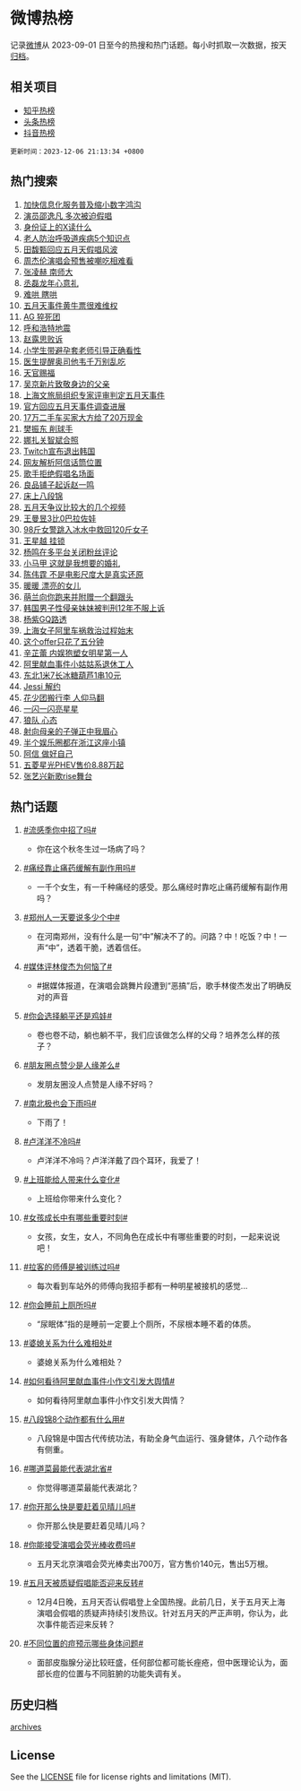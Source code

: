 # 微博热榜

记录[微博](https://www.weibo.com)从 2023-09-01 日至今的热搜和热门话题。每小时抓取一次数据，按天[归档](archives)。

## 相关项目

- [知乎热榜](https://github.com/hotarchive/zhihu)
- [头条热榜](https://github.com/hotarchive/toutiao)
- [抖音热榜](https://github.com/hotarchive/douyin)


`更新时间：2023-12-06 21:13:34 +0800`

## 热门搜索

1. [加快信息化服务普及缩小数字鸿沟](https://m.weibo.cn/search?containerid=100103type%3D1%26t%3D10%26q%3D%23%E5%8A%A0%E5%BF%AB%E4%BF%A1%E6%81%AF%E5%8C%96%E6%9C%8D%E5%8A%A1%E6%99%AE%E5%8F%8A%E7%BC%A9%E5%B0%8F%E6%95%B0%E5%AD%97%E9%B8%BF%E6%B2%9F%23&stream_entry_id=51&isnewpage=1&extparam=seat%3D1%26dgr%3D0%26c_type%3D51%26q%3D%2523%25E5%258A%25A0%25E5%25BF%25AB%25E4%25BF%25A1%25E6%2581%25AF%25E5%258C%2596%25E6%259C%258D%25E5%258A%25A1%25E6%2599%25AE%25E5%258F%258A%25E7%25BC%25A9%25E5%25B0%258F%25E6%2595%25B0%25E5%25AD%2597%25E9%25B8%25BF%25E6%25B2%259F%2523%26cate%3D10103%26stream_entry_id%3D51%26pos%3D0%26filter_type%3Drealtimehot%26display_time%3D1701868412%26pre_seqid%3D1701868412257011541206)
1. [演员邵逸凡 多次被迫假唱](https://m.weibo.cn/search?containerid=100103type%3D1%26t%3D10%26q%3D%E6%BC%94%E5%91%98%E9%82%B5%E9%80%B8%E5%87%A1+%E5%A4%9A%E6%AC%A1%E8%A2%AB%E8%BF%AB%E5%81%87%E5%94%B1&stream_entry_id=31&isnewpage=1&extparam=seat%3D1%26band_rank%3D1%26dgr%3D0%26stream_entry_id%3D31%26filter_type%3Drealtimehot%26pos%3D0%26lcate%3D5001%26c_type%3D31%26q%3D%25E6%25BC%2594%25E5%2591%2598%25E9%2582%25B5%25E9%2580%25B8%25E5%2587%25A1%2520%25E5%25A4%259A%25E6%25AC%25A1%25E8%25A2%25AB%25E8%25BF%25AB%25E5%2581%2587%25E5%2594%25B1%26flag%3D1%26cate%3D5001%26realpos%3D1%26display_time%3D1701868412%26pre_seqid%3D1701868412257011541206)
1. [身份证上的X读什么](https://m.weibo.cn/search?containerid=100103type%3D1%26t%3D10%26q%3D%23%E8%BA%AB%E4%BB%BD%E8%AF%81%E4%B8%8A%E7%9A%84X%E8%AF%BB%E4%BB%80%E4%B9%88%23&stream_entry_id=31&isnewpage=1&extparam=seat%3D1%26band_rank%3D2%26dgr%3D0%26stream_entry_id%3D31%26filter_type%3Drealtimehot%26pos%3D1%26lcate%3D5001%26c_type%3D31%26q%3D%2523%25E8%25BA%25AB%25E4%25BB%25BD%25E8%25AF%2581%25E4%25B8%258A%25E7%259A%2584X%25E8%25AF%25BB%25E4%25BB%2580%25E4%25B9%2588%2523%26flag%3D2%26cate%3D5001%26realpos%3D2%26display_time%3D1701868412%26pre_seqid%3D1701868412257011541206)
1. [老人防治呼吸道疾病5个知识点](https://m.weibo.cn/search?containerid=100103type%3D1%26t%3D10%26q%3D%23%E8%80%81%E4%BA%BA%E9%98%B2%E6%B2%BB%E5%91%BC%E5%90%B8%E9%81%93%E7%96%BE%E7%97%855%E4%B8%AA%E7%9F%A5%E8%AF%86%E7%82%B9%23&stream_entry_id=31&isnewpage=1&extparam=seat%3D1%26band_rank%3D3%26dgr%3D0%26stream_entry_id%3D31%26filter_type%3Drealtimehot%26pos%3D2%26lcate%3D5001%26c_type%3D31%26q%3D%2523%25E8%2580%2581%25E4%25BA%25BA%25E9%2598%25B2%25E6%25B2%25BB%25E5%2591%25BC%25E5%2590%25B8%25E9%2581%2593%25E7%2596%25BE%25E7%2597%25855%25E4%25B8%25AA%25E7%259F%25A5%25E8%25AF%2586%25E7%2582%25B9%2523%26flag%3D0%26cate%3D5001%26realpos%3D3%26display_time%3D1701868412%26pre_seqid%3D1701868412257011541206)
1. [田馥甄回应五月天假唱风波](https://m.weibo.cn/search?containerid=100103type%3D1%26t%3D10%26q%3D%23%E7%94%B0%E9%A6%A5%E7%94%84%E5%9B%9E%E5%BA%94%E4%BA%94%E6%9C%88%E5%A4%A9%E5%81%87%E5%94%B1%E9%A3%8E%E6%B3%A2%23&stream_entry_id=31&isnewpage=1&extparam=seat%3D1%26band_rank%3D4%26dgr%3D0%26stream_entry_id%3D31%26filter_type%3Drealtimehot%26pos%3D3%26lcate%3D5001%26c_type%3D31%26q%3D%2523%25E7%2594%25B0%25E9%25A6%25A5%25E7%2594%2584%25E5%259B%259E%25E5%25BA%2594%25E4%25BA%2594%25E6%259C%2588%25E5%25A4%25A9%25E5%2581%2587%25E5%2594%25B1%25E9%25A3%258E%25E6%25B3%25A2%2523%26flag%3D2%26cate%3D5001%26realpos%3D4%26display_time%3D1701868412%26pre_seqid%3D1701868412257011541206)
1. [周杰伦演唱会预售被嘲吃相难看](https://m.weibo.cn/search?containerid=100103type%3D1%26t%3D10%26q%3D%23%E5%91%A8%E6%9D%B0%E4%BC%A6%E6%BC%94%E5%94%B1%E4%BC%9A%E9%A2%84%E5%94%AE%E8%A2%AB%E5%98%B2%E5%90%83%E7%9B%B8%E9%9A%BE%E7%9C%8B%23&stream_entry_id=31&isnewpage=1&extparam=seat%3D1%26band_rank%3D5%26dgr%3D0%26stream_entry_id%3D31%26filter_type%3Drealtimehot%26pos%3D4%26lcate%3D5001%26c_type%3D31%26q%3D%2523%25E5%2591%25A8%25E6%259D%25B0%25E4%25BC%25A6%25E6%25BC%2594%25E5%2594%25B1%25E4%25BC%259A%25E9%25A2%2584%25E5%2594%25AE%25E8%25A2%25AB%25E5%2598%25B2%25E5%2590%2583%25E7%259B%25B8%25E9%259A%25BE%25E7%259C%258B%2523%26flag%3D1%26cate%3D5001%26realpos%3D5%26display_time%3D1701868412%26pre_seqid%3D1701868412257011541206)
1. [张凌赫 南师大](https://m.weibo.cn/search?containerid=100103type%3D1%26t%3D10%26q%3D%E5%BC%A0%E5%87%8C%E8%B5%AB+%E5%8D%97%E5%B8%88%E5%A4%A7&stream_entry_id=31&isnewpage=1&extparam=seat%3D1%26band_rank%3D6%26dgr%3D0%26stream_entry_id%3D31%26filter_type%3Drealtimehot%26pos%3D5%26lcate%3D5001%26c_type%3D31%26q%3D%25E5%25BC%25A0%25E5%2587%258C%25E8%25B5%25AB%2520%25E5%258D%2597%25E5%25B8%2588%25E5%25A4%25A7%26flag%3D1%26cate%3D5001%26realpos%3D6%26display_time%3D1701868412%26pre_seqid%3D1701868412257011541206)
1. [丞磊龙年心意礼](https://m.weibo.cn/search?containerid=100103type%3D1%26t%3D10%26q%3D%23%E4%B8%9E%E7%A3%8A%E9%BE%99%E5%B9%B4%E5%BF%83%E6%84%8F%E7%A4%BC%23&stream_entry_id=31&isnewpage=1&extparam=seat%3D1%26band_rank%3D7%26is_ad_pos%3D1%26filter_type%3Drealtimehot%26pos%3D6%26dgr%3D0%26c_type%3D31%26q%3D%2523%25E4%25B8%259E%25E7%25A3%258A%25E9%25BE%2599%25E5%25B9%25B4%25E5%25BF%2583%25E6%2584%258F%25E7%25A4%25BC%2523%26cate%3D5001%26stream_entry_id%3D31%26adid%3D213520%26lcate%3D5001%26topic_ad%3D1%26display_time%3D1701868412%26pre_seqid%3D1701868412257011541206)
1. [难哄 瞎哄](https://m.weibo.cn/search?containerid=100103type%3D1%26t%3D10%26q%3D%E9%9A%BE%E5%93%84+%E7%9E%8E%E5%93%84&stream_entry_id=31&isnewpage=1&extparam=seat%3D1%26band_rank%3D7%26dgr%3D0%26stream_entry_id%3D31%26filter_type%3Drealtimehot%26pos%3D7%26lcate%3D5001%26c_type%3D31%26q%3D%25E9%259A%25BE%25E5%2593%2584%2520%25E7%259E%258E%25E5%2593%2584%26flag%3D1%26cate%3D5001%26realpos%3D7%26display_time%3D1701868412%26pre_seqid%3D1701868412257011541206)
1. [五月天事件黄牛票很难维权](https://m.weibo.cn/search?containerid=100103type%3D1%26t%3D10%26q%3D%23%E4%BA%94%E6%9C%88%E5%A4%A9%E4%BA%8B%E4%BB%B6%E9%BB%84%E7%89%9B%E7%A5%A8%E5%BE%88%E9%9A%BE%E7%BB%B4%E6%9D%83%23&stream_entry_id=31&isnewpage=1&extparam=seat%3D1%26band_rank%3D8%26dgr%3D0%26stream_entry_id%3D31%26filter_type%3Drealtimehot%26pos%3D8%26lcate%3D5001%26c_type%3D31%26q%3D%2523%25E4%25BA%2594%25E6%259C%2588%25E5%25A4%25A9%25E4%25BA%258B%25E4%25BB%25B6%25E9%25BB%2584%25E7%2589%259B%25E7%25A5%25A8%25E5%25BE%2588%25E9%259A%25BE%25E7%25BB%25B4%25E6%259D%2583%2523%26flag%3D0%26cate%3D5001%26realpos%3D8%26display_time%3D1701868412%26pre_seqid%3D1701868412257011541206)
1. [AG 猝死团](https://m.weibo.cn/search?containerid=100103type%3D1%26t%3D10%26q%3DAG+%E7%8C%9D%E6%AD%BB%E5%9B%A2&stream_entry_id=31&isnewpage=1&extparam=seat%3D1%26band_rank%3D9%26dgr%3D0%26stream_entry_id%3D31%26filter_type%3Drealtimehot%26pos%3D9%26lcate%3D5001%26c_type%3D31%26q%3DAG%2520%25E7%258C%259D%25E6%25AD%25BB%25E5%259B%25A2%26flag%3D1%26cate%3D5001%26realpos%3D9%26display_time%3D1701868412%26pre_seqid%3D1701868412257011541206)
1. [呼和浩特地震](https://m.weibo.cn/search?containerid=100103type%3D1%26t%3D10%26q%3D%E5%91%BC%E5%92%8C%E6%B5%A9%E7%89%B9%E5%9C%B0%E9%9C%87&stream_entry_id=31&isnewpage=1&extparam=seat%3D1%26band_rank%3D10%26dgr%3D0%26stream_entry_id%3D31%26filter_type%3Drealtimehot%26pos%3D10%26lcate%3D5001%26c_type%3D31%26q%3D%25E5%2591%25BC%25E5%2592%258C%25E6%25B5%25A9%25E7%2589%25B9%25E5%259C%25B0%25E9%259C%2587%26flag%3D1%26cate%3D5001%26realpos%3D10%26display_time%3D1701868412%26pre_seqid%3D1701868412257011541206)
1. [赵露思败诉](https://m.weibo.cn/search?containerid=100103type%3D1%26t%3D10%26q%3D%23%E8%B5%B5%E9%9C%B2%E6%80%9D%E8%B4%A5%E8%AF%89%23&stream_entry_id=31&isnewpage=1&extparam=seat%3D1%26band_rank%3D11%26dgr%3D0%26stream_entry_id%3D31%26filter_type%3Drealtimehot%26pos%3D11%26lcate%3D5001%26c_type%3D31%26q%3D%2523%25E8%25B5%25B5%25E9%259C%25B2%25E6%2580%259D%25E8%25B4%25A5%25E8%25AF%2589%2523%26flag%3D0%26cate%3D5001%26realpos%3D11%26display_time%3D1701868412%26pre_seqid%3D1701868412257011541206)
1. [小学生带避孕套老师引导正确看性](https://m.weibo.cn/search?containerid=100103type%3D1%26t%3D10%26q%3D%23%E5%B0%8F%E5%AD%A6%E7%94%9F%E5%B8%A6%E9%81%BF%E5%AD%95%E5%A5%97%E8%80%81%E5%B8%88%E5%BC%95%E5%AF%BC%E6%AD%A3%E7%A1%AE%E7%9C%8B%E6%80%A7%23&stream_entry_id=31&isnewpage=1&extparam=seat%3D1%26band_rank%3D12%26dgr%3D0%26stream_entry_id%3D31%26filter_type%3Drealtimehot%26pos%3D12%26lcate%3D5001%26c_type%3D31%26q%3D%2523%25E5%25B0%258F%25E5%25AD%25A6%25E7%2594%259F%25E5%25B8%25A6%25E9%2581%25BF%25E5%25AD%2595%25E5%25A5%2597%25E8%2580%2581%25E5%25B8%2588%25E5%25BC%2595%25E5%25AF%25BC%25E6%25AD%25A3%25E7%25A1%25AE%25E7%259C%258B%25E6%2580%25A7%2523%26flag%3D2%26cate%3D5001%26realpos%3D12%26display_time%3D1701868412%26pre_seqid%3D1701868412257011541206)
1. [医生提醒奥司他韦千万别乱吃](https://m.weibo.cn/search?containerid=100103type%3D1%26t%3D10%26q%3D%23%E5%8C%BB%E7%94%9F%E6%8F%90%E9%86%92%E5%A5%A5%E5%8F%B8%E4%BB%96%E9%9F%A6%E5%8D%83%E4%B8%87%E5%88%AB%E4%B9%B1%E5%90%83%23&stream_entry_id=31&isnewpage=1&extparam=seat%3D1%26band_rank%3D13%26dgr%3D0%26stream_entry_id%3D31%26filter_type%3Drealtimehot%26pos%3D13%26lcate%3D5001%26c_type%3D31%26q%3D%2523%25E5%258C%25BB%25E7%2594%259F%25E6%258F%2590%25E9%2586%2592%25E5%25A5%25A5%25E5%258F%25B8%25E4%25BB%2596%25E9%259F%25A6%25E5%258D%2583%25E4%25B8%2587%25E5%2588%25AB%25E4%25B9%25B1%25E5%2590%2583%2523%26flag%3D1%26cate%3D5001%26realpos%3D13%26display_time%3D1701868412%26pre_seqid%3D1701868412257011541206)
1. [天官赐福](https://m.weibo.cn/search?containerid=100103type%3D1%26t%3D10%26q%3D%E5%A4%A9%E5%AE%98%E8%B5%90%E7%A6%8F&stream_entry_id=31&isnewpage=1&extparam=seat%3D1%26band_rank%3D14%26dgr%3D0%26stream_entry_id%3D31%26filter_type%3Drealtimehot%26pos%3D14%26lcate%3D5001%26c_type%3D31%26q%3D%25E5%25A4%25A9%25E5%25AE%2598%25E8%25B5%2590%25E7%25A6%258F%26flag%3D1%26cate%3D5001%26realpos%3D14%26display_time%3D1701868412%26pre_seqid%3D1701868412257011541206)
1. [吴京新片致敬身边的父亲](https://m.weibo.cn/search?containerid=100103type%3D1%26t%3D10%26q%3D%23%E5%90%B4%E4%BA%AC%E6%96%B0%E7%89%87%E8%87%B4%E6%95%AC%E8%BA%AB%E8%BE%B9%E7%9A%84%E7%88%B6%E4%BA%B2%23&stream_entry_id=31&isnewpage=1&extparam=seat%3D1%26band_rank%3D15%26filter_type%3Drealtimehot%26pos%3D15%26dgr%3D0%26lcate%3D5001%26c_type%3D31%26q%3D%2523%25E5%2590%25B4%25E4%25BA%25AC%25E6%2596%25B0%25E7%2589%2587%25E8%2587%25B4%25E6%2595%25AC%25E8%25BA%25AB%25E8%25BE%25B9%25E7%259A%2584%25E7%2588%25B6%25E4%25BA%25B2%2523%26flag%3D0%26stream_entry_id%3D31%26adid%3D213623%26cate%3D5001%26realpos%3D15%26display_time%3D1701868412%26pre_seqid%3D1701868412257011541206)
1. [上海文旅局组织专家评审判定五月天事件](https://m.weibo.cn/search?containerid=100103type%3D1%26t%3D10%26q%3D%23%E4%B8%8A%E6%B5%B7%E6%96%87%E6%97%85%E5%B1%80%E7%BB%84%E7%BB%87%E4%B8%93%E5%AE%B6%E8%AF%84%E5%AE%A1%E5%88%A4%E5%AE%9A%E4%BA%94%E6%9C%88%E5%A4%A9%E4%BA%8B%E4%BB%B6%23&stream_entry_id=31&isnewpage=1&extparam=seat%3D1%26band_rank%3D16%26dgr%3D0%26stream_entry_id%3D31%26filter_type%3Drealtimehot%26pos%3D16%26lcate%3D5001%26c_type%3D31%26q%3D%2523%25E4%25B8%258A%25E6%25B5%25B7%25E6%2596%2587%25E6%2597%2585%25E5%25B1%2580%25E7%25BB%2584%25E7%25BB%2587%25E4%25B8%2593%25E5%25AE%25B6%25E8%25AF%2584%25E5%25AE%25A1%25E5%2588%25A4%25E5%25AE%259A%25E4%25BA%2594%25E6%259C%2588%25E5%25A4%25A9%25E4%25BA%258B%25E4%25BB%25B6%2523%26flag%3D0%26cate%3D5001%26realpos%3D16%26display_time%3D1701868412%26pre_seqid%3D1701868412257011541206)
1. [官方回应五月天事件调查进展](https://m.weibo.cn/search?containerid=100103type%3D1%26t%3D10%26q%3D%23%E5%AE%98%E6%96%B9%E5%9B%9E%E5%BA%94%E4%BA%94%E6%9C%88%E5%A4%A9%E4%BA%8B%E4%BB%B6%E8%B0%83%E6%9F%A5%E8%BF%9B%E5%B1%95%23&stream_entry_id=31&isnewpage=1&extparam=seat%3D1%26band_rank%3D17%26dgr%3D0%26stream_entry_id%3D31%26filter_type%3Drealtimehot%26pos%3D17%26lcate%3D5001%26c_type%3D31%26q%3D%2523%25E5%25AE%2598%25E6%2596%25B9%25E5%259B%259E%25E5%25BA%2594%25E4%25BA%2594%25E6%259C%2588%25E5%25A4%25A9%25E4%25BA%258B%25E4%25BB%25B6%25E8%25B0%2583%25E6%259F%25A5%25E8%25BF%259B%25E5%25B1%2595%2523%26flag%3D1%26cate%3D5001%26realpos%3D17%26display_time%3D1701868412%26pre_seqid%3D1701868412257011541206)
1. [17万二手车买家大方给了20万现金](https://m.weibo.cn/search?containerid=100103type%3D1%26t%3D10%26q%3D%2317%E4%B8%87%E4%BA%8C%E6%89%8B%E8%BD%A6%E4%B9%B0%E5%AE%B6%E5%A4%A7%E6%96%B9%E7%BB%99%E4%BA%8620%E4%B8%87%E7%8E%B0%E9%87%91%23&stream_entry_id=31&isnewpage=1&extparam=seat%3D1%26band_rank%3D18%26dgr%3D0%26stream_entry_id%3D31%26filter_type%3Drealtimehot%26pos%3D18%26lcate%3D5001%26c_type%3D31%26q%3D%252317%25E4%25B8%2587%25E4%25BA%258C%25E6%2589%258B%25E8%25BD%25A6%25E4%25B9%25B0%25E5%25AE%25B6%25E5%25A4%25A7%25E6%2596%25B9%25E7%25BB%2599%25E4%25BA%258620%25E4%25B8%2587%25E7%258E%25B0%25E9%2587%2591%2523%26flag%3D1%26cate%3D5001%26realpos%3D18%26display_time%3D1701868412%26pre_seqid%3D1701868412257011541206)
1. [樊振东 削球手](https://m.weibo.cn/search?containerid=100103type%3D1%26t%3D10%26q%3D%E6%A8%8A%E6%8C%AF%E4%B8%9C+%E5%89%8A%E7%90%83%E6%89%8B&stream_entry_id=31&isnewpage=1&extparam=seat%3D1%26band_rank%3D19%26dgr%3D0%26stream_entry_id%3D31%26filter_type%3Drealtimehot%26pos%3D19%26lcate%3D5001%26c_type%3D31%26q%3D%25E6%25A8%258A%25E6%258C%25AF%25E4%25B8%259C%2520%25E5%2589%258A%25E7%2590%2583%25E6%2589%258B%26flag%3D1%26cate%3D5001%26realpos%3D19%26display_time%3D1701868412%26pre_seqid%3D1701868412257011541206)
1. [娜扎关智斌合照](https://m.weibo.cn/search?containerid=100103type%3D1%26t%3D10%26q%3D%E5%A8%9C%E6%89%8E%E5%85%B3%E6%99%BA%E6%96%8C%E5%90%88%E7%85%A7&stream_entry_id=31&isnewpage=1&extparam=seat%3D1%26band_rank%3D20%26dgr%3D0%26stream_entry_id%3D31%26filter_type%3Drealtimehot%26pos%3D20%26lcate%3D5001%26c_type%3D31%26q%3D%25E5%25A8%259C%25E6%2589%258E%25E5%2585%25B3%25E6%2599%25BA%25E6%2596%258C%25E5%2590%2588%25E7%2585%25A7%26flag%3D1%26cate%3D5001%26realpos%3D20%26display_time%3D1701868412%26pre_seqid%3D1701868412257011541206)
1. [Twitch宣布退出韩国](https://m.weibo.cn/search?containerid=100103type%3D1%26t%3D10%26q%3D%23Twitch%E5%AE%A3%E5%B8%83%E9%80%80%E5%87%BA%E9%9F%A9%E5%9B%BD%23&stream_entry_id=31&isnewpage=1&extparam=seat%3D1%26band_rank%3D21%26dgr%3D0%26stream_entry_id%3D31%26filter_type%3Drealtimehot%26pos%3D21%26lcate%3D5001%26c_type%3D31%26q%3D%2523Twitch%25E5%25AE%25A3%25E5%25B8%2583%25E9%2580%2580%25E5%2587%25BA%25E9%259F%25A9%25E5%259B%25BD%2523%26flag%3D2%26cate%3D5001%26realpos%3D21%26display_time%3D1701868412%26pre_seqid%3D1701868412257011541206)
1. [网友解析阿信话筒位置](https://m.weibo.cn/search?containerid=100103type%3D1%26t%3D10%26q%3D%E7%BD%91%E5%8F%8B%E8%A7%A3%E6%9E%90%E9%98%BF%E4%BF%A1%E8%AF%9D%E7%AD%92%E4%BD%8D%E7%BD%AE&stream_entry_id=31&isnewpage=1&extparam=seat%3D1%26band_rank%3D22%26dgr%3D0%26stream_entry_id%3D31%26filter_type%3Drealtimehot%26pos%3D22%26lcate%3D5001%26c_type%3D31%26q%3D%25E7%25BD%2591%25E5%258F%258B%25E8%25A7%25A3%25E6%259E%2590%25E9%2598%25BF%25E4%25BF%25A1%25E8%25AF%259D%25E7%25AD%2592%25E4%25BD%258D%25E7%25BD%25AE%26flag%3D1%26cate%3D5001%26realpos%3D22%26display_time%3D1701868412%26pre_seqid%3D1701868412257011541206)
1. [歌手拒绝假唱名场面](https://m.weibo.cn/search?containerid=100103type%3D1%26t%3D10%26q%3D%E6%AD%8C%E6%89%8B%E6%8B%92%E7%BB%9D%E5%81%87%E5%94%B1%E5%90%8D%E5%9C%BA%E9%9D%A2&stream_entry_id=31&isnewpage=1&extparam=seat%3D1%26band_rank%3D23%26dgr%3D0%26stream_entry_id%3D31%26filter_type%3Drealtimehot%26pos%3D23%26lcate%3D5001%26c_type%3D31%26q%3D%25E6%25AD%258C%25E6%2589%258B%25E6%258B%2592%25E7%25BB%259D%25E5%2581%2587%25E5%2594%25B1%25E5%2590%258D%25E5%259C%25BA%25E9%259D%25A2%26flag%3D0%26cate%3D5001%26realpos%3D23%26display_time%3D1701868412%26pre_seqid%3D1701868412257011541206)
1. [良品铺子起诉赵一鸣](https://m.weibo.cn/search?containerid=100103type%3D1%26t%3D10%26q%3D%23%E8%89%AF%E5%93%81%E9%93%BA%E5%AD%90%E8%B5%B7%E8%AF%89%E8%B5%B5%E4%B8%80%E9%B8%A3%23&stream_entry_id=31&isnewpage=1&extparam=seat%3D1%26band_rank%3D24%26dgr%3D0%26stream_entry_id%3D31%26filter_type%3Drealtimehot%26pos%3D24%26lcate%3D5001%26c_type%3D31%26q%3D%2523%25E8%2589%25AF%25E5%2593%2581%25E9%2593%25BA%25E5%25AD%2590%25E8%25B5%25B7%25E8%25AF%2589%25E8%25B5%25B5%25E4%25B8%2580%25E9%25B8%25A3%2523%26flag%3D0%26cate%3D5001%26realpos%3D24%26display_time%3D1701868412%26pre_seqid%3D1701868412257011541206)
1. [床上八段锦](https://m.weibo.cn/search?containerid=100103type%3D1%26t%3D10%26q%3D%E5%BA%8A%E4%B8%8A%E5%85%AB%E6%AE%B5%E9%94%A6&stream_entry_id=31&isnewpage=1&extparam=seat%3D1%26band_rank%3D25%26dgr%3D0%26stream_entry_id%3D31%26filter_type%3Drealtimehot%26pos%3D25%26lcate%3D5001%26c_type%3D31%26q%3D%25E5%25BA%258A%25E4%25B8%258A%25E5%2585%25AB%25E6%25AE%25B5%25E9%2594%25A6%26flag%3D0%26cate%3D5001%26realpos%3D25%26display_time%3D1701868412%26pre_seqid%3D1701868412257011541206)
1. [五月天争议比较大的几个视频](https://m.weibo.cn/search?containerid=100103type%3D1%26t%3D10%26q%3D%E4%BA%94%E6%9C%88%E5%A4%A9%E4%BA%89%E8%AE%AE%E6%AF%94%E8%BE%83%E5%A4%A7%E7%9A%84%E5%87%A0%E4%B8%AA%E8%A7%86%E9%A2%91&stream_entry_id=31&isnewpage=1&extparam=seat%3D1%26band_rank%3D26%26dgr%3D0%26stream_entry_id%3D31%26filter_type%3Drealtimehot%26pos%3D26%26lcate%3D5001%26c_type%3D31%26q%3D%25E4%25BA%2594%25E6%259C%2588%25E5%25A4%25A9%25E4%25BA%2589%25E8%25AE%25AE%25E6%25AF%2594%25E8%25BE%2583%25E5%25A4%25A7%25E7%259A%2584%25E5%2587%25A0%25E4%25B8%25AA%25E8%25A7%2586%25E9%25A2%2591%26flag%3D0%26cate%3D5001%26realpos%3D26%26display_time%3D1701868412%26pre_seqid%3D1701868412257011541206)
1. [王曼昱3比0巴拉佐娃](https://m.weibo.cn/search?containerid=100103type%3D1%26t%3D10%26q%3D%23%E7%8E%8B%E6%9B%BC%E6%98%B13%E6%AF%940%E5%B7%B4%E6%8B%89%E4%BD%90%E5%A8%83%23&stream_entry_id=31&isnewpage=1&extparam=seat%3D1%26band_rank%3D27%26dgr%3D0%26stream_entry_id%3D31%26filter_type%3Drealtimehot%26pos%3D27%26lcate%3D5001%26c_type%3D31%26q%3D%2523%25E7%258E%258B%25E6%259B%25BC%25E6%2598%25B13%25E6%25AF%25940%25E5%25B7%25B4%25E6%258B%2589%25E4%25BD%2590%25E5%25A8%2583%2523%26flag%3D1%26cate%3D5001%26realpos%3D27%26display_time%3D1701868412%26pre_seqid%3D1701868412257011541206)
1. [98斤女警跳入冰水中救回120斤女子](https://m.weibo.cn/search?containerid=100103type%3D1%26t%3D10%26q%3D%2398%E6%96%A4%E5%A5%B3%E8%AD%A6%E8%B7%B3%E5%85%A5%E5%86%B0%E6%B0%B4%E4%B8%AD%E6%95%91%E5%9B%9E120%E6%96%A4%E5%A5%B3%E5%AD%90%23&stream_entry_id=31&isnewpage=1&extparam=seat%3D1%26band_rank%3D28%26dgr%3D0%26stream_entry_id%3D31%26filter_type%3Drealtimehot%26pos%3D28%26lcate%3D5001%26c_type%3D31%26q%3D%252398%25E6%2596%25A4%25E5%25A5%25B3%25E8%25AD%25A6%25E8%25B7%25B3%25E5%2585%25A5%25E5%2586%25B0%25E6%25B0%25B4%25E4%25B8%25AD%25E6%2595%2591%25E5%259B%259E120%25E6%2596%25A4%25E5%25A5%25B3%25E5%25AD%2590%2523%26flag%3D32768%26cate%3D5001%26realpos%3D28%26display_time%3D1701868412%26pre_seqid%3D1701868412257011541206)
1. [王星越 挂锁](https://m.weibo.cn/search?containerid=100103type%3D1%26t%3D10%26q%3D%E7%8E%8B%E6%98%9F%E8%B6%8A+%E6%8C%82%E9%94%81&stream_entry_id=31&isnewpage=1&extparam=seat%3D1%26band_rank%3D29%26dgr%3D0%26stream_entry_id%3D31%26filter_type%3Drealtimehot%26pos%3D29%26lcate%3D5001%26c_type%3D31%26q%3D%25E7%258E%258B%25E6%2598%259F%25E8%25B6%258A%2520%25E6%258C%2582%25E9%2594%2581%26flag%3D1%26cate%3D5001%26realpos%3D29%26display_time%3D1701868412%26pre_seqid%3D1701868412257011541206)
1. [杨鸣在多平台关闭粉丝评论](https://m.weibo.cn/search?containerid=100103type%3D1%26t%3D10%26q%3D%E6%9D%A8%E9%B8%A3%E5%9C%A8%E5%A4%9A%E5%B9%B3%E5%8F%B0%E5%85%B3%E9%97%AD%E7%B2%89%E4%B8%9D%E8%AF%84%E8%AE%BA&stream_entry_id=31&isnewpage=1&extparam=seat%3D1%26band_rank%3D30%26dgr%3D0%26stream_entry_id%3D31%26filter_type%3Drealtimehot%26pos%3D30%26lcate%3D5001%26c_type%3D31%26q%3D%25E6%259D%25A8%25E9%25B8%25A3%25E5%259C%25A8%25E5%25A4%259A%25E5%25B9%25B3%25E5%258F%25B0%25E5%2585%25B3%25E9%2597%25AD%25E7%25B2%2589%25E4%25B8%259D%25E8%25AF%2584%25E8%25AE%25BA%26flag%3D0%26cate%3D5001%26realpos%3D30%26display_time%3D1701868412%26pre_seqid%3D1701868412257011541206)
1. [小马甲 这就是我想要的婚礼](https://m.weibo.cn/search?containerid=100103type%3D1%26t%3D10%26q%3D%E5%B0%8F%E9%A9%AC%E7%94%B2+%E8%BF%99%E5%B0%B1%E6%98%AF%E6%88%91%E6%83%B3%E8%A6%81%E7%9A%84%E5%A9%9A%E7%A4%BC&stream_entry_id=31&isnewpage=1&extparam=seat%3D1%26band_rank%3D31%26dgr%3D0%26stream_entry_id%3D31%26filter_type%3Drealtimehot%26pos%3D31%26lcate%3D5001%26c_type%3D31%26q%3D%25E5%25B0%258F%25E9%25A9%25AC%25E7%2594%25B2%2520%25E8%25BF%2599%25E5%25B0%25B1%25E6%2598%25AF%25E6%2588%2591%25E6%2583%25B3%25E8%25A6%2581%25E7%259A%2584%25E5%25A9%259A%25E7%25A4%25BC%26flag%3D1%26cate%3D5001%26realpos%3D31%26display_time%3D1701868412%26pre_seqid%3D1701868412257011541206)
1. [陈伟霆 不是电影尺度大是真实还原](https://m.weibo.cn/search?containerid=100103type%3D1%26t%3D10%26q%3D%E9%99%88%E4%BC%9F%E9%9C%86+%E4%B8%8D%E6%98%AF%E7%94%B5%E5%BD%B1%E5%B0%BA%E5%BA%A6%E5%A4%A7%E6%98%AF%E7%9C%9F%E5%AE%9E%E8%BF%98%E5%8E%9F&stream_entry_id=31&isnewpage=1&extparam=seat%3D1%26band_rank%3D32%26dgr%3D0%26stream_entry_id%3D31%26filter_type%3Drealtimehot%26pos%3D32%26lcate%3D5001%26c_type%3D31%26q%3D%25E9%2599%2588%25E4%25BC%259F%25E9%259C%2586%2520%25E4%25B8%258D%25E6%2598%25AF%25E7%2594%25B5%25E5%25BD%25B1%25E5%25B0%25BA%25E5%25BA%25A6%25E5%25A4%25A7%25E6%2598%25AF%25E7%259C%259F%25E5%25AE%259E%25E8%25BF%2598%25E5%258E%259F%26flag%3D1%26cate%3D5001%26realpos%3D32%26display_time%3D1701868412%26pre_seqid%3D1701868412257011541206)
1. [暖暖 漂亮的女儿](https://m.weibo.cn/search?containerid=100103type%3D1%26t%3D10%26q%3D%E6%9A%96%E6%9A%96+%E6%BC%82%E4%BA%AE%E7%9A%84%E5%A5%B3%E5%84%BF&stream_entry_id=31&isnewpage=1&extparam=seat%3D1%26band_rank%3D33%26dgr%3D0%26stream_entry_id%3D31%26filter_type%3Drealtimehot%26pos%3D33%26lcate%3D5001%26c_type%3D31%26q%3D%25E6%259A%2596%25E6%259A%2596%2520%25E6%25BC%2582%25E4%25BA%25AE%25E7%259A%2584%25E5%25A5%25B3%25E5%2584%25BF%26flag%3D1%26cate%3D5001%26realpos%3D33%26display_time%3D1701868412%26pre_seqid%3D1701868412257011541206)
1. [萌兰向你跑来并附赠一个翻跟头](https://m.weibo.cn/search?containerid=100103type%3D1%26t%3D10%26q%3D%23%E8%90%8C%E5%85%B0%E5%90%91%E4%BD%A0%E8%B7%91%E6%9D%A5%E5%B9%B6%E9%99%84%E8%B5%A0%E4%B8%80%E4%B8%AA%E7%BF%BB%E8%B7%9F%E5%A4%B4%23&stream_entry_id=31&isnewpage=1&extparam=seat%3D1%26band_rank%3D34%26dgr%3D0%26stream_entry_id%3D31%26filter_type%3Drealtimehot%26pos%3D34%26lcate%3D5001%26c_type%3D31%26q%3D%2523%25E8%2590%258C%25E5%2585%25B0%25E5%2590%2591%25E4%25BD%25A0%25E8%25B7%2591%25E6%259D%25A5%25E5%25B9%25B6%25E9%2599%2584%25E8%25B5%25A0%25E4%25B8%2580%25E4%25B8%25AA%25E7%25BF%25BB%25E8%25B7%259F%25E5%25A4%25B4%2523%26flag%3D32768%26cate%3D5001%26realpos%3D34%26display_time%3D1701868412%26pre_seqid%3D1701868412257011541206)
1. [韩国男子性侵亲妹妹被判刑12年不服上诉](https://m.weibo.cn/search?containerid=100103type%3D1%26t%3D10%26q%3D%23%E9%9F%A9%E5%9B%BD%E7%94%B7%E5%AD%90%E6%80%A7%E4%BE%B5%E4%BA%B2%E5%A6%B9%E5%A6%B9%E8%A2%AB%E5%88%A4%E5%88%9112%E5%B9%B4%E4%B8%8D%E6%9C%8D%E4%B8%8A%E8%AF%89%23&stream_entry_id=31&isnewpage=1&extparam=seat%3D1%26band_rank%3D35%26dgr%3D0%26stream_entry_id%3D31%26filter_type%3Drealtimehot%26pos%3D35%26lcate%3D5001%26c_type%3D31%26q%3D%2523%25E9%259F%25A9%25E5%259B%25BD%25E7%2594%25B7%25E5%25AD%2590%25E6%2580%25A7%25E4%25BE%25B5%25E4%25BA%25B2%25E5%25A6%25B9%25E5%25A6%25B9%25E8%25A2%25AB%25E5%2588%25A4%25E5%2588%259112%25E5%25B9%25B4%25E4%25B8%258D%25E6%259C%258D%25E4%25B8%258A%25E8%25AF%2589%2523%26flag%3D0%26cate%3D5001%26realpos%3D35%26display_time%3D1701868412%26pre_seqid%3D1701868412257011541206)
1. [杨紫GQ路透](https://m.weibo.cn/search?containerid=100103type%3D1%26t%3D10%26q%3D%23%E6%9D%A8%E7%B4%ABGQ%E8%B7%AF%E9%80%8F%23&stream_entry_id=31&isnewpage=1&extparam=seat%3D1%26band_rank%3D36%26dgr%3D0%26stream_entry_id%3D31%26filter_type%3Drealtimehot%26pos%3D36%26lcate%3D5001%26c_type%3D31%26q%3D%2523%25E6%259D%25A8%25E7%25B4%25ABGQ%25E8%25B7%25AF%25E9%2580%258F%2523%26flag%3D0%26cate%3D5001%26realpos%3D36%26display_time%3D1701868412%26pre_seqid%3D1701868412257011541206)
1. [上海女子阿里车祸救治过程始末](https://m.weibo.cn/search?containerid=100103type%3D1%26t%3D10%26q%3D%23%E4%B8%8A%E6%B5%B7%E5%A5%B3%E5%AD%90%E9%98%BF%E9%87%8C%E8%BD%A6%E7%A5%B8%E6%95%91%E6%B2%BB%E8%BF%87%E7%A8%8B%E5%A7%8B%E6%9C%AB%23&stream_entry_id=31&isnewpage=1&extparam=seat%3D1%26band_rank%3D37%26dgr%3D0%26stream_entry_id%3D31%26filter_type%3Drealtimehot%26pos%3D37%26lcate%3D5001%26c_type%3D31%26q%3D%2523%25E4%25B8%258A%25E6%25B5%25B7%25E5%25A5%25B3%25E5%25AD%2590%25E9%2598%25BF%25E9%2587%258C%25E8%25BD%25A6%25E7%25A5%25B8%25E6%2595%2591%25E6%25B2%25BB%25E8%25BF%2587%25E7%25A8%258B%25E5%25A7%258B%25E6%259C%25AB%2523%26flag%3D0%26cate%3D5001%26realpos%3D37%26display_time%3D1701868412%26pre_seqid%3D1701868412257011541206)
1. [这个offer只花了五分钟](https://m.weibo.cn/search?containerid=100103type%3D1%26t%3D10%26q%3D%E8%BF%99%E4%B8%AAoffer%E5%8F%AA%E8%8A%B1%E4%BA%86%E4%BA%94%E5%88%86%E9%92%9F&stream_entry_id=31&isnewpage=1&extparam=seat%3D1%26band_rank%3D38%26dgr%3D0%26stream_entry_id%3D31%26filter_type%3Drealtimehot%26pos%3D38%26lcate%3D5001%26c_type%3D31%26q%3D%25E8%25BF%2599%25E4%25B8%25AAoffer%25E5%258F%25AA%25E8%258A%25B1%25E4%25BA%2586%25E4%25BA%2594%25E5%2588%2586%25E9%2592%259F%26flag%3D1%26cate%3D5001%26realpos%3D38%26display_time%3D1701868412%26pre_seqid%3D1701868412257011541206)
1. [辛芷蕾 内娱狍塑女明星第一人](https://m.weibo.cn/search?containerid=100103type%3D1%26t%3D10%26q%3D%E8%BE%9B%E8%8A%B7%E8%95%BE+%E5%86%85%E5%A8%B1%E7%8B%8D%E5%A1%91%E5%A5%B3%E6%98%8E%E6%98%9F%E7%AC%AC%E4%B8%80%E4%BA%BA&stream_entry_id=31&isnewpage=1&extparam=seat%3D1%26band_rank%3D39%26dgr%3D0%26stream_entry_id%3D31%26filter_type%3Drealtimehot%26pos%3D39%26lcate%3D5001%26c_type%3D31%26q%3D%25E8%25BE%259B%25E8%258A%25B7%25E8%2595%25BE%2520%25E5%2586%2585%25E5%25A8%25B1%25E7%258B%258D%25E5%25A1%2591%25E5%25A5%25B3%25E6%2598%258E%25E6%2598%259F%25E7%25AC%25AC%25E4%25B8%2580%25E4%25BA%25BA%26flag%3D1%26cate%3D5001%26realpos%3D39%26display_time%3D1701868412%26pre_seqid%3D1701868412257011541206)
1. [阿里献血事件小姑姑系退休工人](https://m.weibo.cn/search?containerid=100103type%3D1%26t%3D10%26q%3D%23%E9%98%BF%E9%87%8C%E7%8C%AE%E8%A1%80%E4%BA%8B%E4%BB%B6%E5%B0%8F%E5%A7%91%E5%A7%91%E7%B3%BB%E9%80%80%E4%BC%91%E5%B7%A5%E4%BA%BA%23&stream_entry_id=31&isnewpage=1&extparam=seat%3D1%26band_rank%3D40%26dgr%3D0%26stream_entry_id%3D31%26filter_type%3Drealtimehot%26pos%3D40%26lcate%3D5001%26c_type%3D31%26q%3D%2523%25E9%2598%25BF%25E9%2587%258C%25E7%258C%25AE%25E8%25A1%2580%25E4%25BA%258B%25E4%25BB%25B6%25E5%25B0%258F%25E5%25A7%2591%25E5%25A7%2591%25E7%25B3%25BB%25E9%2580%2580%25E4%25BC%2591%25E5%25B7%25A5%25E4%25BA%25BA%2523%26flag%3D0%26cate%3D5001%26realpos%3D40%26display_time%3D1701868412%26pre_seqid%3D1701868412257011541206)
1. [东北1米7长冰糖葫芦1串10元](https://m.weibo.cn/search?containerid=100103type%3D1%26t%3D10%26q%3D%23%E4%B8%9C%E5%8C%971%E7%B1%B37%E9%95%BF%E5%86%B0%E7%B3%96%E8%91%AB%E8%8A%A61%E4%B8%B210%E5%85%83%23&stream_entry_id=31&isnewpage=1&extparam=seat%3D1%26band_rank%3D41%26dgr%3D0%26stream_entry_id%3D31%26filter_type%3Drealtimehot%26pos%3D41%26lcate%3D5001%26c_type%3D31%26q%3D%2523%25E4%25B8%259C%25E5%258C%25971%25E7%25B1%25B37%25E9%2595%25BF%25E5%2586%25B0%25E7%25B3%2596%25E8%2591%25AB%25E8%258A%25A61%25E4%25B8%25B210%25E5%2585%2583%2523%26flag%3D0%26cate%3D5001%26realpos%3D41%26display_time%3D1701868412%26pre_seqid%3D1701868412257011541206)
1. [Jessi 解约](https://m.weibo.cn/search?containerid=100103type%3D1%26t%3D10%26q%3DJessi+%E8%A7%A3%E7%BA%A6&stream_entry_id=31&isnewpage=1&extparam=seat%3D1%26band_rank%3D42%26dgr%3D0%26stream_entry_id%3D31%26filter_type%3Drealtimehot%26pos%3D42%26lcate%3D5001%26c_type%3D31%26q%3DJessi%2520%25E8%25A7%25A3%25E7%25BA%25A6%26flag%3D0%26cate%3D5001%26realpos%3D42%26display_time%3D1701868412%26pre_seqid%3D1701868412257011541206)
1. [花少团搬行李 人仰马翻](https://m.weibo.cn/search?containerid=100103type%3D1%26t%3D10%26q%3D%E8%8A%B1%E5%B0%91%E5%9B%A2%E6%90%AC%E8%A1%8C%E6%9D%8E+%E4%BA%BA%E4%BB%B0%E9%A9%AC%E7%BF%BB&stream_entry_id=31&isnewpage=1&extparam=seat%3D1%26band_rank%3D43%26dgr%3D0%26stream_entry_id%3D31%26filter_type%3Drealtimehot%26pos%3D43%26lcate%3D5001%26c_type%3D31%26q%3D%25E8%258A%25B1%25E5%25B0%2591%25E5%259B%25A2%25E6%2590%25AC%25E8%25A1%258C%25E6%259D%258E%2520%25E4%25BA%25BA%25E4%25BB%25B0%25E9%25A9%25AC%25E7%25BF%25BB%26flag%3D1%26cate%3D5001%26realpos%3D43%26display_time%3D1701868412%26pre_seqid%3D1701868412257011541206)
1. [一闪一闪亮星星](https://m.weibo.cn/search?containerid=100103type%3D1%26t%3D10%26q%3D%E4%B8%80%E9%97%AA%E4%B8%80%E9%97%AA%E4%BA%AE%E6%98%9F%E6%98%9F&stream_entry_id=31&isnewpage=1&extparam=seat%3D1%26band_rank%3D44%26dgr%3D0%26stream_entry_id%3D31%26filter_type%3Drealtimehot%26pos%3D44%26lcate%3D5001%26c_type%3D31%26q%3D%25E4%25B8%2580%25E9%2597%25AA%25E4%25B8%2580%25E9%2597%25AA%25E4%25BA%25AE%25E6%2598%259F%25E6%2598%259F%26flag%3D0%26cate%3D5001%26realpos%3D44%26display_time%3D1701868412%26pre_seqid%3D1701868412257011541206)
1. [狼队 心态](https://m.weibo.cn/search?containerid=100103type%3D1%26t%3D10%26q%3D%E7%8B%BC%E9%98%9F+%E5%BF%83%E6%80%81&stream_entry_id=31&isnewpage=1&extparam=seat%3D1%26band_rank%3D45%26dgr%3D0%26stream_entry_id%3D31%26filter_type%3Drealtimehot%26pos%3D45%26lcate%3D5001%26c_type%3D31%26q%3D%25E7%258B%25BC%25E9%2598%259F%2520%25E5%25BF%2583%25E6%2580%2581%26flag%3D1%26cate%3D5001%26realpos%3D45%26display_time%3D1701868412%26pre_seqid%3D1701868412257011541206)
1. [射向母亲的子弹正中我眉心](https://m.weibo.cn/search?containerid=100103type%3D1%26t%3D10%26q%3D%E5%B0%84%E5%90%91%E6%AF%8D%E4%BA%B2%E7%9A%84%E5%AD%90%E5%BC%B9%E6%AD%A3%E4%B8%AD%E6%88%91%E7%9C%89%E5%BF%83&stream_entry_id=31&isnewpage=1&extparam=seat%3D1%26band_rank%3D46%26dgr%3D0%26stream_entry_id%3D31%26filter_type%3Drealtimehot%26pos%3D46%26lcate%3D5001%26c_type%3D31%26q%3D%25E5%25B0%2584%25E5%2590%2591%25E6%25AF%258D%25E4%25BA%25B2%25E7%259A%2584%25E5%25AD%2590%25E5%25BC%25B9%25E6%25AD%25A3%25E4%25B8%25AD%25E6%2588%2591%25E7%259C%2589%25E5%25BF%2583%26flag%3D1%26cate%3D5001%26realpos%3D46%26display_time%3D1701868412%26pre_seqid%3D1701868412257011541206)
1. [半个娱乐圈都在浙江这座小镇](https://m.weibo.cn/search?containerid=100103type%3D1%26t%3D10%26q%3D%23%E5%8D%8A%E4%B8%AA%E5%A8%B1%E4%B9%90%E5%9C%88%E9%83%BD%E5%9C%A8%E6%B5%99%E6%B1%9F%E8%BF%99%E5%BA%A7%E5%B0%8F%E9%95%87%23&stream_entry_id=31&isnewpage=1&extparam=seat%3D1%26band_rank%3D47%26dgr%3D0%26stream_entry_id%3D31%26filter_type%3Drealtimehot%26pos%3D47%26lcate%3D5001%26c_type%3D31%26q%3D%2523%25E5%258D%258A%25E4%25B8%25AA%25E5%25A8%25B1%25E4%25B9%2590%25E5%259C%2588%25E9%2583%25BD%25E5%259C%25A8%25E6%25B5%2599%25E6%25B1%259F%25E8%25BF%2599%25E5%25BA%25A7%25E5%25B0%258F%25E9%2595%2587%2523%26flag%3D0%26cate%3D5001%26realpos%3D47%26display_time%3D1701868412%26pre_seqid%3D1701868412257011541206)
1. [阿信 做好自己](https://m.weibo.cn/search?containerid=100103type%3D1%26t%3D10%26q%3D%E9%98%BF%E4%BF%A1+%E5%81%9A%E5%A5%BD%E8%87%AA%E5%B7%B1&stream_entry_id=31&isnewpage=1&extparam=seat%3D1%26band_rank%3D48%26dgr%3D0%26stream_entry_id%3D31%26filter_type%3Drealtimehot%26pos%3D48%26lcate%3D5001%26c_type%3D31%26q%3D%25E9%2598%25BF%25E4%25BF%25A1%2520%25E5%2581%259A%25E5%25A5%25BD%25E8%2587%25AA%25E5%25B7%25B1%26flag%3D0%26cate%3D5001%26realpos%3D48%26display_time%3D1701868412%26pre_seqid%3D1701868412257011541206)
1. [五菱星光PHEV售价8.88万起](https://m.weibo.cn/search?containerid=100103type%3D1%26t%3D10%26q%3D%23%E4%BA%94%E8%8F%B1%E6%98%9F%E5%85%89PHEV%E5%94%AE%E4%BB%B78.88%E4%B8%87%E8%B5%B7%23&stream_entry_id=31&isnewpage=1&extparam=seat%3D1%26band_rank%3D49%26filter_type%3Drealtimehot%26pos%3D49%26dgr%3D0%26lcate%3D5001%26c_type%3D31%26q%3D%2523%25E4%25BA%2594%25E8%258F%25B1%25E6%2598%259F%25E5%2585%2589PHEV%25E5%2594%25AE%25E4%25BB%25B78.88%25E4%25B8%2587%25E8%25B5%25B7%2523%26flag%3D0%26stream_entry_id%3D31%26adid%3D213620%26cate%3D5001%26realpos%3D49%26display_time%3D1701868412%26pre_seqid%3D1701868412257011541206)
1. [张艺兴新歌rise舞台](https://m.weibo.cn/search?containerid=100103type%3D1%26t%3D10%26q%3D%E5%BC%A0%E8%89%BA%E5%85%B4%E6%96%B0%E6%AD%8Crise%E8%88%9E%E5%8F%B0&stream_entry_id=31&isnewpage=1&extparam=seat%3D1%26band_rank%3D50%26dgr%3D0%26stream_entry_id%3D31%26filter_type%3Drealtimehot%26pos%3D50%26lcate%3D5001%26c_type%3D31%26q%3D%25E5%25BC%25A0%25E8%2589%25BA%25E5%2585%25B4%25E6%2596%25B0%25E6%25AD%258Crise%25E8%2588%259E%25E5%258F%25B0%26flag%3D1%26cate%3D5001%26realpos%3D50%26display_time%3D1701868412%26pre_seqid%3D1701868412257011541206)

## 热门话题

1. [#流感季你中招了吗#](https://m.weibo.cn/search?containerid=231522type%3D1%26t%3D10%26q%3D%23%E6%B5%81%E6%84%9F%E5%AD%A3%E4%BD%A0%E4%B8%AD%E6%8B%9B%E4%BA%86%E5%90%97%23&stream_entry_id=128&isnewpage=1&extparam=seat%3D1%26dgr%3D0%26cate%3D5004%26unitid%3D1701745654495%26lcate%3D5004%26pos%3D1-0-0%26c_type%3D128%26display_time%3D1701868414%26pre_seqid%3D1701868414293026801225)
    - 你在这个秋冬生过一场病了吗？

1. [#痛经靠止痛药缓解有副作用吗#](https://m.weibo.cn/search?containerid=231522type%3D1%26t%3D10%26q%3D%23%E7%97%9B%E7%BB%8F%E9%9D%A0%E6%AD%A2%E7%97%9B%E8%8D%AF%E7%BC%93%E8%A7%A3%E6%9C%89%E5%89%AF%E4%BD%9C%E7%94%A8%E5%90%97%23&stream_entry_id=128&isnewpage=1&extparam=seat%3D1%26dgr%3D0%26cate%3D5004%26unitid%3D1701855510345%26lcate%3D5004%26pos%3D1-0-1%26c_type%3D128%26display_time%3D1701868414%26pre_seqid%3D1701868414293026801225)
    - 一千个女生，有一千种痛经的感受。那么痛经时靠吃止痛药缓解有副作用吗？

1. [#郑州人一天要说多少个中#](https://m.weibo.cn/search?containerid=231522type%3D1%26t%3D10%26q%3D%23%E9%83%91%E5%B7%9E%E4%BA%BA%E4%B8%80%E5%A4%A9%E8%A6%81%E8%AF%B4%E5%A4%9A%E5%B0%91%E4%B8%AA%E4%B8%AD%23&stream_entry_id=128&isnewpage=1&extparam=seat%3D1%26dgr%3D0%26cate%3D5004%26unitid%3D1701853108442%26lcate%3D5004%26pos%3D1-0-2%26c_type%3D128%26display_time%3D1701868414%26pre_seqid%3D1701868414293026801225)
    - 在河南郑州，没有什么是一句“中”解决不了的。问路？中！吃饭？中！一声“中”，透着干脆，透着信任。

1. [#媒体评林俊杰为何恼了#](https://m.weibo.cn/search?containerid=231522type%3D1%26t%3D10%26q%3D%23%E5%AA%92%E4%BD%93%E8%AF%84%E6%9E%97%E4%BF%8A%E6%9D%B0%E4%B8%BA%E4%BD%95%E6%81%BC%E4%BA%86%23&stream_entry_id=128&isnewpage=1&extparam=seat%3D1%26dgr%3D0%26cate%3D5004%26unitid%3D1701824883217%26lcate%3D5004%26pos%3D1-0-3%26c_type%3D128%26display_time%3D1701868414%26pre_seqid%3D1701868414293026801225)
    - #据媒体报道，在演唱会跳舞片段遭到“恶搞”后，歌手林俊杰发出了明确反对的声音

1. [#你会选择躺平还是鸡娃#](https://m.weibo.cn/search?containerid=231522type%3D1%26t%3D10%26q%3D%23%E4%BD%A0%E4%BC%9A%E9%80%89%E6%8B%A9%E8%BA%BA%E5%B9%B3%E8%BF%98%E6%98%AF%E9%B8%A1%E5%A8%83%23&stream_entry_id=128&isnewpage=1&extparam=seat%3D1%26dgr%3D0%26cate%3D5004%26unitid%3D1701835106415%26lcate%3D5004%26pos%3D1-0-4%26c_type%3D128%26display_time%3D1701868414%26pre_seqid%3D1701868414293026801225)
    - 卷也卷不动，躺也躺不平，我们应该做怎么样的父母？培养怎么样的孩子？

1. [#朋友圈点赞少是人缘差么#](https://m.weibo.cn/search?containerid=231522type%3D1%26t%3D10%26q%3D%23%E6%9C%8B%E5%8F%8B%E5%9C%88%E7%82%B9%E8%B5%9E%E5%B0%91%E6%98%AF%E4%BA%BA%E7%BC%98%E5%B7%AE%E4%B9%88%23&stream_entry_id=128&isnewpage=1&extparam=seat%3D1%26dgr%3D0%26cate%3D5004%26unitid%3D1701845018854%26lcate%3D5004%26pos%3D1-0-5%26c_type%3D128%26display_time%3D1701868414%26pre_seqid%3D1701868414293026801225)
    - 发朋友圈没人点赞是人缘不好吗？

1. [#南北极也会下雨吗#](https://m.weibo.cn/search?containerid=231522type%3D1%26t%3D10%26q%3D%23%E5%8D%97%E5%8C%97%E6%9E%81%E4%B9%9F%E4%BC%9A%E4%B8%8B%E9%9B%A8%E5%90%97%23&stream_entry_id=128&isnewpage=1&extparam=seat%3D1%26dgr%3D0%26cate%3D5004%26unitid%3D1701866325782%26lcate%3D5004%26pos%3D1-0-6%26c_type%3D128%26display_time%3D1701868414%26pre_seqid%3D1701868414293026801225)
    - 下雨了！

1. [#卢洋洋不冷吗#](https://m.weibo.cn/search?containerid=231522type%3D1%26t%3D10%26q%3D%23%E5%8D%A2%E6%B4%8B%E6%B4%8B%E4%B8%8D%E5%86%B7%E5%90%97%23&stream_entry_id=128&isnewpage=1&extparam=seat%3D1%26dgr%3D0%26cate%3D5004%26unitid%3D1701862426705%26lcate%3D5004%26pos%3D1-0-7%26c_type%3D128%26display_time%3D1701868414%26pre_seqid%3D1701868414293026801225)
    - 卢洋洋不冷吗？卢洋洋戴了四个耳环，我爱了！

1. [#上班能给人带来什么变化#](https://m.weibo.cn/search?containerid=231522type%3D1%26t%3D10%26q%3D%23%E4%B8%8A%E7%8F%AD%E8%83%BD%E7%BB%99%E4%BA%BA%E5%B8%A6%E6%9D%A5%E4%BB%80%E4%B9%88%E5%8F%98%E5%8C%96%23&stream_entry_id=128&isnewpage=1&extparam=seat%3D1%26dgr%3D0%26cate%3D5004%26unitid%3D1701838118462%26lcate%3D5004%26pos%3D1-0-8%26c_type%3D128%26display_time%3D1701868414%26pre_seqid%3D1701868414293026801225)
    - 上班给你带来什么变化？

1. [#女孩成长中有哪些重要时刻#](https://m.weibo.cn/search?containerid=231522type%3D1%26t%3D10%26q%3D%23%E5%A5%B3%E5%AD%A9%E6%88%90%E9%95%BF%E4%B8%AD%E6%9C%89%E5%93%AA%E4%BA%9B%E9%87%8D%E8%A6%81%E6%97%B6%E5%88%BB%23&stream_entry_id=128&isnewpage=1&extparam=seat%3D1%26dgr%3D0%26cate%3D5004%26unitid%3D1701749888961%26lcate%3D5004%26pos%3D1-0-9%26c_type%3D128%26display_time%3D1701868414%26pre_seqid%3D1701868414293026801225)
    - 女孩，女生，女人，不同角色在成长中有哪些重要的时刻，一起来说说吧！

1. [#拉客的师傅是被训练过吗#](https://m.weibo.cn/search?containerid=231522type%3D1%26t%3D10%26q%3D%23%E6%8B%89%E5%AE%A2%E7%9A%84%E5%B8%88%E5%82%85%E6%98%AF%E8%A2%AB%E8%AE%AD%E7%BB%83%E8%BF%87%E5%90%97%23&stream_entry_id=128&isnewpage=1&extparam=seat%3D1%26dgr%3D0%26cate%3D5004%26unitid%3D1701859720421%26lcate%3D5004%26pos%3D1-0-10%26c_type%3D128%26display_time%3D1701868414%26pre_seqid%3D1701868414293026801225)
    - 每次看到车站外的师傅向我招手都有一种明星被接机的感觉...

1. [#你会睡前上厕所吗#](https://m.weibo.cn/search?containerid=231522type%3D1%26t%3D10%26q%3D%23%E4%BD%A0%E4%BC%9A%E7%9D%A1%E5%89%8D%E4%B8%8A%E5%8E%95%E6%89%80%E5%90%97%23&stream_entry_id=128&isnewpage=1&extparam=seat%3D1%26dgr%3D0%26cate%3D5004%26unitid%3D1701864245626%26lcate%3D5004%26pos%3D1-0-11%26c_type%3D128%26display_time%3D1701868414%26pre_seqid%3D1701868414293026801225)
    - “尿眠体”指的是睡前一定要上个厕所，不尿根本睡不着的体质。  ​

1. [#婆媳关系为什么难相处#](https://m.weibo.cn/search?containerid=231522type%3D1%26t%3D10%26q%3D%23%E5%A9%86%E5%AA%B3%E5%85%B3%E7%B3%BB%E4%B8%BA%E4%BB%80%E4%B9%88%E9%9A%BE%E7%9B%B8%E5%A4%84%23&stream_entry_id=128&isnewpage=1&extparam=seat%3D1%26dgr%3D0%26cate%3D5004%26unitid%3D1701847116908%26lcate%3D5004%26pos%3D1-0-12%26c_type%3D128%26display_time%3D1701868414%26pre_seqid%3D1701868414293026801225)
    - 婆媳关系为什么难相处？

1. [#如何看待阿里献血事件小作文引发大舆情#](https://m.weibo.cn/search?containerid=231522type%3D1%26t%3D10%26q%3D%23%E5%A6%82%E4%BD%95%E7%9C%8B%E5%BE%85%E9%98%BF%E9%87%8C%E7%8C%AE%E8%A1%80%E4%BA%8B%E4%BB%B6%E5%B0%8F%E4%BD%9C%E6%96%87%E5%BC%95%E5%8F%91%E5%A4%A7%E8%88%86%E6%83%85%23&stream_entry_id=128&isnewpage=1&extparam=seat%3D1%26dgr%3D0%26cate%3D5004%26unitid%3D1701865090289%26lcate%3D5004%26pos%3D1-0-13%26c_type%3D128%26display_time%3D1701868414%26pre_seqid%3D1701868414293026801225)
    - 如何看待阿里献血事件小作文引发大舆情？

1. [#八段锦8个动作都有什么用#](https://m.weibo.cn/search?containerid=231522type%3D1%26t%3D10%26q%3D%23%E5%85%AB%E6%AE%B5%E9%94%A68%E4%B8%AA%E5%8A%A8%E4%BD%9C%E9%83%BD%E6%9C%89%E4%BB%80%E4%B9%88%E7%94%A8%23&stream_entry_id=128&isnewpage=1&extparam=seat%3D1%26dgr%3D0%26cate%3D5004%26unitid%3D1701752300339%26lcate%3D5004%26pos%3D1-0-14%26c_type%3D128%26display_time%3D1701868414%26pre_seqid%3D1701868414293026801225)
    - 八段锦是中国古代传统功法，有助全身气血运行、强身健体，八个动作各有侧重。

1. [#哪道菜最能代表湖北省#](https://m.weibo.cn/search?containerid=231522type%3D1%26t%3D10%26q%3D%23%E5%93%AA%E9%81%93%E8%8F%9C%E6%9C%80%E8%83%BD%E4%BB%A3%E8%A1%A8%E6%B9%96%E5%8C%97%E7%9C%81%23&stream_entry_id=128&isnewpage=1&extparam=seat%3D1%26dgr%3D0%26cate%3D5004%26unitid%3D1701839036957%26lcate%3D5004%26pos%3D1-0-15%26c_type%3D128%26display_time%3D1701868414%26pre_seqid%3D1701868414293026801225)
    - 你觉得哪道菜最能代表湖北？

1. [#你开那么快是要赶着见晴儿吗#](https://m.weibo.cn/search?containerid=231522type%3D1%26t%3D10%26q%3D%23%E4%BD%A0%E5%BC%80%E9%82%A3%E4%B9%88%E5%BF%AB%E6%98%AF%E8%A6%81%E8%B5%B6%E7%9D%80%E8%A7%81%E6%99%B4%E5%84%BF%E5%90%97%23&stream_entry_id=128&isnewpage=1&extparam=seat%3D1%26dgr%3D0%26cate%3D5004%26unitid%3D1701773033662%26lcate%3D5004%26pos%3D1-0-16%26c_type%3D128%26display_time%3D1701868414%26pre_seqid%3D1701868414293026801225)
    - 你开那么快是要赶着见晴儿吗？

1. [#你能接受演唱会荧光棒收费吗#](https://m.weibo.cn/search?containerid=231522type%3D1%26t%3D10%26q%3D%23%E4%BD%A0%E8%83%BD%E6%8E%A5%E5%8F%97%E6%BC%94%E5%94%B1%E4%BC%9A%E8%8D%A7%E5%85%89%E6%A3%92%E6%94%B6%E8%B4%B9%E5%90%97%23&stream_entry_id=128&isnewpage=1&extparam=seat%3D1%26dgr%3D0%26cate%3D5004%26unitid%3D1701754082161%26lcate%3D5004%26pos%3D1-0-17%26c_type%3D128%26display_time%3D1701868414%26pre_seqid%3D1701868414293026801225)
    - 五月天北京演唱会荧光棒卖出700万，官方售价140元，售出5万根。

1. [#五月天被质疑假唱能否迎来反转#](https://m.weibo.cn/search?containerid=231522type%3D1%26t%3D10%26q%3D%23%E4%BA%94%E6%9C%88%E5%A4%A9%E8%A2%AB%E8%B4%A8%E7%96%91%E5%81%87%E5%94%B1%E8%83%BD%E5%90%A6%E8%BF%8E%E6%9D%A5%E5%8F%8D%E8%BD%AC%23&stream_entry_id=128&isnewpage=1&extparam=seat%3D1%26dgr%3D0%26cate%3D5004%26unitid%3D1701732435308%26lcate%3D5004%26pos%3D1-0-18%26c_type%3D128%26display_time%3D1701868414%26pre_seqid%3D1701868414293026801225)
    - 12月4日晚，五月天否认假唱登上全国热搜。此前几日，关于五月天上海演唱会假唱的质疑声持续引发热议。针对五月天的严正声明，你认为，此次事件能否迎来反转？

1. [#不同位置的痘预示哪些身体问题#](https://m.weibo.cn/search?containerid=231522type%3D1%26t%3D10%26q%3D%23%E4%B8%8D%E5%90%8C%E4%BD%8D%E7%BD%AE%E7%9A%84%E7%97%98%E9%A2%84%E7%A4%BA%E5%93%AA%E4%BA%9B%E8%BA%AB%E4%BD%93%E9%97%AE%E9%A2%98%23&stream_entry_id=128&isnewpage=1&extparam=seat%3D1%26dgr%3D0%26cate%3D5004%26unitid%3D1701867231884%26lcate%3D5004%26pos%3D1-0-19%26c_type%3D128%26display_time%3D1701868414%26pre_seqid%3D1701868414293026801225)
    - 面部皮脂腺分泌比较旺盛，任何部位都可能长痤疮，但中医理论认为，面部长痘的位置与不同脏腑的功能失调有关。


## 历史归档

[archives](archives)

## License

See the [LICENSE](LICENSE) file for license rights and limitations (MIT).
